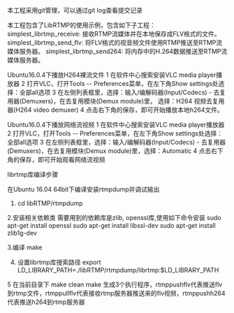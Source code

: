 本工程采用git管理，可以通过git log查看提交记录


本工程包含了LibRTMP的使用示例，包含如下子工程：
simplest_librtmp_receive: 接收RTMP流媒体并在本地保存成FLV格式的文件。
simplest_librtmp_send_flv: 将FLV格式的视音频文件使用RTMP推送至RTMP流媒体服务器。
simplest_librtmp_send264: 将内存中的H.264数据推送至RTMP流媒体服务器。

Ubuntu16.0.4下播放H264裸流文件
   1 在软件中心搜索安装VLC media player播放器
   2 打开VLC，打开Tools -- Preferences菜单，在左下角Show settings处选择：全部all选项
   3 在左侧列表框里，选择：输入/编解码器(Input/Codecs) - 去复用器(Demuxers)，在去复用模块(Demux module)里，
     选择：H264 视频去复用器(H264 video demuxer)
   4 点击右下角的保存，即可开始播放本地h264文件。

Ubuntu16.0.4下播放网络流视频
   1 在软件中心搜索安装VLC media player播放器
   2 打开VLC，打开Tools -- Preferences菜单，在左下角Show settings处选择：全部all选项
   3 在左侧列表框里，选择：输入/编解码器(Input/Codecs) - 去复用器(Demuxers)，在去复用模块(Demux module)里，选择：Automatic
   4 点击右下角的保存，即可开始观看网络流视频


librtmp库编译步骤

   在Ubuntu 16.04 64bit下编译安装rtmpdump并调试输出
   
   1. cd libRTMP/rtmpdump
   
   2.安装相关依赖类
     需要用到的依赖库是zlib, openssl库,使用如下命令安装
	 sudo apt-get install openssl
	 sudo apt-get install libssl-dev
	 sudo apt-get install zlib1g-dev
	 
   3.编译
     make

   4. 设置librtmp库搜索路径
      export LD_LIBRARY_PATH=./libRTMP/rtmpdump/librtmp:$LD_LIBRARY_PATH
	  
   5 在当前目录下
     make clean
     make
     生成3个执行程序，rtmppushflv代表推送flv到rtmp文件，rtmppullflv代表接收rtmp服务器推送来的flv视频，rtmppushh264代表推送h264到rtmp服务器
